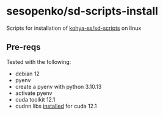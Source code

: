 # sesopenko/sd-scripts-install

Scripts for installation of [kohya-ss/sd-scripts](https://github.com/kohya-ss/sd-scripts) on linux

## Pre-reqs

Tested with the following:

* debian 12
* pyenv
* create a pyenv with python 3.10.13
* activate pyenv
* cuda toolkit 12.1
* cudnn libs [installed](https://wallabag.seanesopenko.ca/share/6591b78221a8b4.37024356) for cuda 12.1

